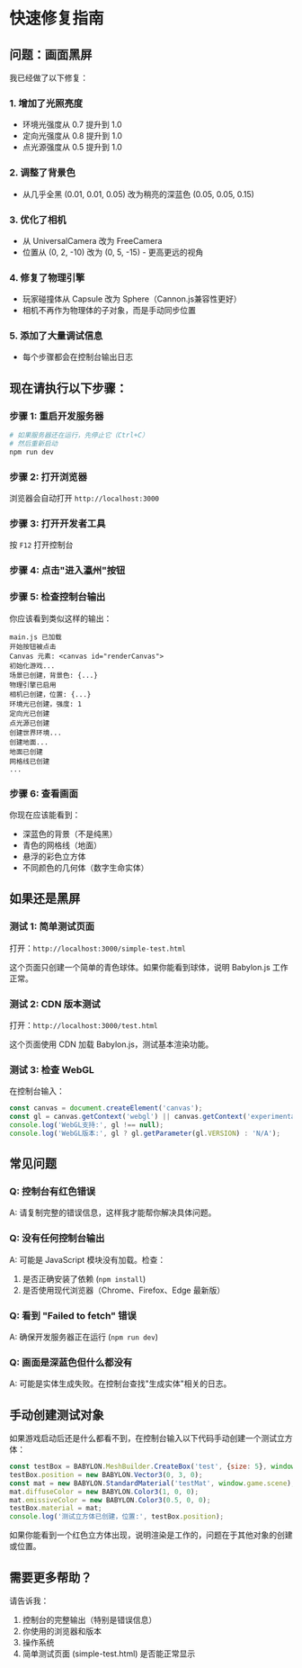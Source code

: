 # 快速修复指南

## 问题：画面黑屏

我已经做了以下修复：

### 1. 增加了光照亮度
- 环境光强度从 0.7 提升到 1.0
- 定向光强度从 0.8 提升到 1.0
- 点光源强度从 0.5 提升到 1.0

### 2. 调整了背景色
- 从几乎全黑 (0.01, 0.01, 0.05) 改为稍亮的深蓝色 (0.05, 0.05, 0.15)

### 3. 优化了相机
- 从 UniversalCamera 改为 FreeCamera
- 位置从 (0, 2, -10) 改为 (0, 5, -15) - 更高更远的视角

### 4. 修复了物理引擎
- 玩家碰撞体从 Capsule 改为 Sphere（Cannon.js兼容性更好）
- 相机不再作为物理体的子对象，而是手动同步位置

### 5. 添加了大量调试信息
- 每个步骤都会在控制台输出日志

## 现在请执行以下步骤：

### 步骤 1: 重启开发服务器

```bash
# 如果服务器还在运行，先停止它（Ctrl+C）
# 然后重新启动
npm run dev
```

### 步骤 2: 打开浏览器

浏览器会自动打开 `http://localhost:3000`

### 步骤 3: 打开开发者工具

按 `F12` 打开控制台

### 步骤 4: 点击"进入瀛州"按钮

### 步骤 5: 检查控制台输出

你应该看到类似这样的输出：

```
main.js 已加载
开始按钮被点击
Canvas 元素: <canvas id="renderCanvas">
初始化游戏...
场景已创建，背景色: {...}
物理引擎已启用
相机已创建，位置: {...}
环境光已创建，强度: 1
定向光已创建
点光源已创建
创建世界环境...
创建地面...
地面已创建
网格线已创建
...
```

### 步骤 6: 查看画面

你现在应该能看到：
- 深蓝色的背景（不是纯黑）
- 青色的网格线（地面）
- 悬浮的彩色立方体
- 不同颜色的几何体（数字生命实体）

## 如果还是黑屏

### 测试 1: 简单测试页面

打开：`http://localhost:3000/simple-test.html`

这个页面只创建一个简单的青色球体。如果你能看到球体，说明 Babylon.js 工作正常。

### 测试 2: CDN 版本测试

打开：`http://localhost:3000/test.html`

这个页面使用 CDN 加载 Babylon.js，测试基本渲染功能。

### 测试 3: 检查 WebGL

在控制台输入：

```javascript
const canvas = document.createElement('canvas');
const gl = canvas.getContext('webgl') || canvas.getContext('experimental-webgl');
console.log('WebGL支持:', gl !== null);
console.log('WebGL版本:', gl ? gl.getParameter(gl.VERSION) : 'N/A');
```

## 常见问题

### Q: 控制台有红色错误

A: 请复制完整的错误信息，这样我才能帮你解决具体问题。

### Q: 没有任何控制台输出

A: 可能是 JavaScript 模块没有加载。检查：
1. 是否正确安装了依赖 (`npm install`)
2. 是否使用现代浏览器（Chrome、Firefox、Edge 最新版）

### Q: 看到 "Failed to fetch" 错误

A: 确保开发服务器正在运行 (`npm run dev`)

### Q: 画面是深蓝色但什么都没有

A: 可能是实体生成失败。在控制台查找"生成实体"相关的日志。

## 手动创建测试对象

如果游戏启动后还是什么都看不到，在控制台输入以下代码手动创建一个测试立方体：

```javascript
const testBox = BABYLON.MeshBuilder.CreateBox('test', {size: 5}, window.game.scene);
testBox.position = new BABYLON.Vector3(0, 3, 0);
const mat = new BABYLON.StandardMaterial('testMat', window.game.scene);
mat.diffuseColor = new BABYLON.Color3(1, 0, 0);
mat.emissiveColor = new BABYLON.Color3(0.5, 0, 0);
testBox.material = mat;
console.log('测试立方体已创建，位置:', testBox.position);
```

如果你能看到一个红色立方体出现，说明渲染是工作的，问题在于其他对象的创建或位置。

## 需要更多帮助？

请告诉我：
1. 控制台的完整输出（特别是错误信息）
2. 你使用的浏览器和版本
3. 操作系统
4. 简单测试页面 (simple-test.html) 是否能正常显示

